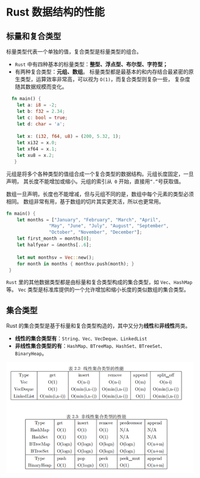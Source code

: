 # Rust 数据结构的性能
## 标量和复合类型
标量类型代表一个单独的值，复合类型是标量类型的组合。
- `Rust` 中有四种基本的标量类型：**整型、浮点型、布尔型、字符型；**
- 有两种复合类型：**元组、数组**。
标量类型都是最基本的和内存结合最紧密的原生类型，运算效率非常高，可以视为 `O(1)`，而复合类型则复杂一些，
复杂度随其数据规模而变化。
```rust
  fn main() {
    let a: i8 = -2;
    let b: f32 = 2.34;
    let c: bool = true;
    let d: char = 'a';
  
    let x: (i32, f64, u8) = (200, 5.32, 1);
    let xi32 = x.0;
    let xf64 = x.1;
    let xu8 = x.2;
   }
```
元组是将多个各种类型的值组合成一个复合类型的数据结构。元组长度固定，一旦声明，
其长度不能增加或缩小。元组的索引从` 0` 开始，直接用`“.”`号获取值。

数组一旦声明，长度也不能增减，但与元组不同的是，数组中每个元素的类型必须相同。
数组非常有用，基于数组的切片其实更灵活，所以也更常用。

```rust
fn main() {
    let months = ["January", "February", "March", "April", 
                "May", "June", "July", "August", "September", 
                "October", "November", "December"];
    let first_month = months[0];
    let halfyear = &months[..6];
    
    let mut monthsv = Vec::new();
    for month in months { monthsv.push(month); }
 }
```
`Rust` 里的其他数据类型都是由标量和复合类型构成的集合类型，如 `Vec`、`HashMap` 等。
`Vec` 类型是标准库提供的一个允许增加和缩小长度的类似数组的集合类型。

## 集合类型
Rust 的集合类型是基于标量和复合类型构造的，其中又分为**线性**和**非线性**两类。
- **线性的集合类型有**：`String、Vec、VecDeque、LinkedList`
- **非线性集合类型的有**：`HashMap、BTreeMap、HashSet、BTreeSet、BinaryHeap`。

![img.png](./image/img.png)